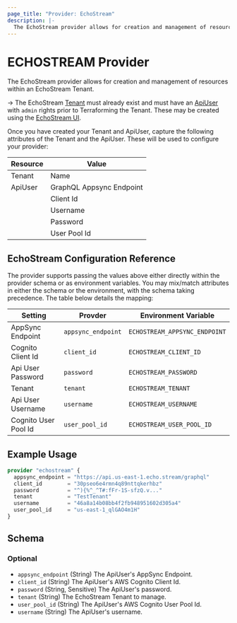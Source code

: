 ```yaml
---
page_title: "Provider: EchoStream"
description: |-
  The EchoStream provider allows for creation and management of resources in an EchoStream Tenant.
---
```


# ECHOSTREAM Provider

The EchoStream provider allows for creation and management of resources within an EchoStream Tenant.

-> The EchoStream [Tenant](https://docs.echo.stream/docs/tenants) must already exist and must have an [ApiUser](https://docs.echo.stream/docs/api-users) with `admin` rights prior to Terraforming the Tenant. These may be created using the [EchoStream UI](https://app.echo.stream).


Once you have created your Tenant and ApiUser, capture the following attributes of the Tenant and the ApiUser. These will be used to configure your provider:

|Resource|Value|
|--------|-----|
|Tenant|Name|
|ApiUser|GraphQL Appsync Endpoint|
||Client Id|
||Username|
||Password|
||User Pool Id|

## EchoStream Configuration Reference

The provider supports passing the values above either directly within the provider schema or as environment variables. You may mix/match attributes in either the schema or the environment, with the schema taking precedence. The table below details the mapping:

|Setting|Provder|Environment Variable|
|-------|-------|--------------------|
|AppSync Endpoint|`appsync_endpoint`|`ECHOSTREAM_APPSYNC_ENDPOINT`|
|Cognito Client Id|`client_id`|`ECHOSTREAM_CLIENT_ID`|
|Api User Password|`password`|`ECHOSTREAM_PASSWORD`|
|Tenant|`tenant`|`ECHOSTREAM_TENANT`|
|Api User Username|`username`|`ECHOSTREAM_USERNAME`|
|Cognito User Pool Id|`user_pool_id`|`ECHOSTREAM_USER_POOL_ID`|

## Example Usage
```terraform
provider "echostream" {
  appsync_endpoint = "https://api.us-east-1.echo.stream/graphql"
  client_id        = "30pseo6e4rmn4q89nttqkerhbz"
  password         = "^){%^_^T#:fFr-1S-sfzQ.v..."
  tenant           = "TestTenant"
  username         = "46a8a14b08bb4f2fb948951602d305a4"
  user_pool_id     = "us-east-1_qlGAO4m1H"
}
```

<!-- schema generated by tfplugindocs -->
## Schema

### Optional

- `appsync_endpoint` (String) The ApiUser's AppSync Endpoint.
- `client_id` (String) The ApiUser's AWS Cognito Client Id.
- `password` (String, Sensitive) The ApiUser's password.
- `tenant` (String) The EchoStream Tenant to manage.
- `user_pool_id` (String) The ApiUser's AWS Cognito User Pool Id.
- `username` (String) The ApiUser's username.